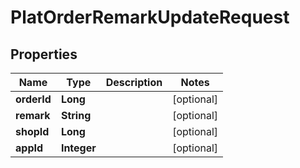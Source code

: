 

# PlatOrderRemarkUpdateRequest


## Properties

Name | Type | Description | Notes
------------ | ------------- | ------------- | -------------
**orderId** | **Long** |  |  [optional]
**remark** | **String** |  |  [optional]
**shopId** | **Long** |  |  [optional]
**appId** | **Integer** |  |  [optional]



